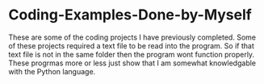 # Coding-Examples-Done-by-Myself
These are some of the coding projects I have previously completed. 
Some of these projects required a text file to be read into the program.
So if that text file is not in the same folder then the program wont function properly.
These progrmas more or less just show that I am somewhat knowledgable with the Python language. 
